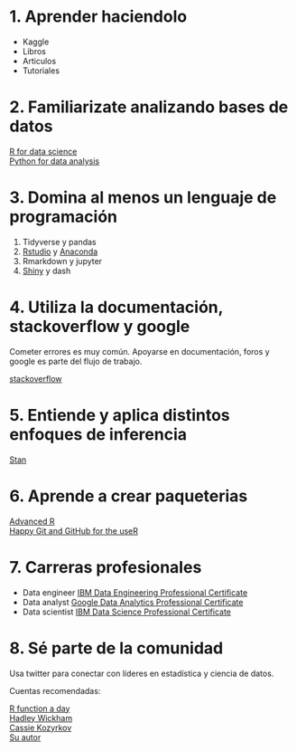 

# 1. Aprender haciendolo

* Kaggle
* Libros
* Articulos
* Tutoriales

# 2. Familiarizate analizando bases de datos

[R for data science](https://r4ds.had.co.nz/)\
[Python for data analysis](https://wesmckinney.com/pages/book.html)

# 3. Domina al menos un lenguaje de programación

1. Tidyverse y pandas
2. [Rstudio](https://www.rstudio.com/) y [Anaconda](https://www.anaconda.com/)
3. Rmarkdown y jupyter
4. [Shiny](https://mastering-shiny.org/) y dash

# 4. Utiliza la documentación, stackoverflow y google

Cometer errores es muy común. Apoyarse en documentación, foros y google es parte del flujo de trabajo.

[stackoverflow](https://stackoverflow.com/)

# 5. Entiende y aplica distintos enfoques de inferencia

[Stan](https://mc-stan.org/)

# 6. Aprende a crear paqueterias

[Advanced R](https://adv-r.hadley.nz/)\
[Happy Git and GitHub for the useR](https://happygitwithr.com/)

# 7. Carreras profesionales

* Data engineer [IBM Data Engineering Professional Certificate](https://www.coursera.org/professional-certificates/ibm-data-engineer)
* Data analyst [Google Data Analytics Professional Certificate](https://www.coursera.org/professional-certificates/google-data-analytics)
* Data scientist [IBM Data Science Professional Certificate](https://www.coursera.org/professional-certificates/ibm-data-science)

# 8. Sé parte de la comunidad

Usa twitter para conectar con líderes en estadística y ciencia de datos.

Cuentas recomendadas:

[R function a day](https://twitter.com/rfunctionaday)\
[Hadley Wickham](https://twitter.com/hadleywickham)\
[Cassie Kozyrkov](https://twitter.com/quaesita)\
[Su autor](https://twitter.com/BryanStevOC)

